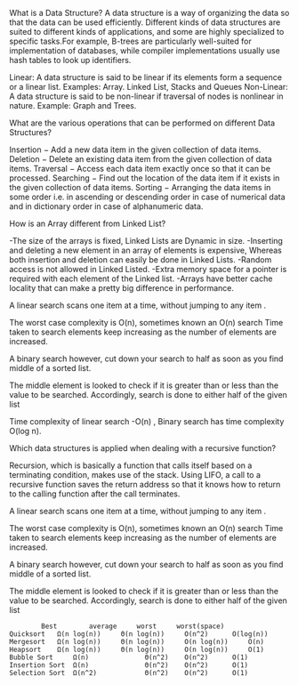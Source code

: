 What is a Data Structure?
A data structure is a way of organizing the data so that the data can be used efficiently. Different kinds of data structures are 
suited to different kinds of applications, and some are highly specialized to specific tasks.For example, B-trees are particularly
well-suited for implementation of databases, while compiler implementations usually use hash tables to look up identifiers. 

Linear: A data structure is said to be linear if its elements form a sequence or a linear list.
Examples: Array. Linked List, Stacks and Queues
Non-Linear: A data structure is said to be non-linear if traversal of nodes is nonlinear in nature. Example: Graph and Trees.

What are the various operations that can be performed on different Data Structures?

Insertion − Add a new data item in the given collection of data items.
Deletion − Delete an existing data item from the given collection of data items.
Traversal − Access each data item exactly once so that it can be processed.
Searching − Find out the location of the data item if it exists in the given collection of data items.
Sorting − Arranging the data items in some order i.e. in ascending or descending order in case of numerical data and in dictionary order in case of alphanumeric data.

How is an Array different from Linked List?

-The size of the arrays is fixed, Linked Lists are Dynamic in size.
-Inserting and deleting a new element in an array of elements is expensive, Whereas both insertion and deletion can easily be done in Linked Lists.
-Random access is not allowed in Linked Listed.
-Extra memory space for a pointer is required with each element of the Linked list.
-Arrays have better cache locality that can make a pretty big difference in performance.

A linear search scans one item at a time, without jumping to any item .

The worst case complexity is  O(n), sometimes known an O(n) search
Time taken to search elements keep increasing as the number of elements are increased.

A binary search however, cut down your search to half as soon as you find middle of a sorted list.

The middle element is looked to check if it is greater than or less than the value to be searched.
Accordingly, search is done to either half of the given list

Time complexity of linear search -O(n) , Binary search has time complexity O(log n).

Which data structures is applied when dealing with a recursive function?

Recursion, which is basically a function that calls itself based on a terminating condition, makes use of the stack. Using LIFO, a call to a recursive function saves the return address so that it knows how to return to the calling function after the call terminates.

A linear search scans one item at a time, without jumping to any item .

The worst case complexity is  O(n), sometimes known an O(n) search
Time taken to search elements keep increasing as the number of elements are increased.

A binary search however, cut down your search to half as soon as you find middle of a sorted list.

The middle element is looked to check if it is greater than or less than the value to be searched.
Accordingly, search is done to either half of the given list


			Best 		average		worst	  worst(space)
	Quicksort 	Ω(n log(n)) 	Θ(n log(n)) 	O(n^2) 	    O(log(n))
	Mergesort 	Ω(n log(n)) 	Θ(n log(n)) 	O(n log(n)) 	O(n)
	Heapsort 	Ω(n log(n)) 	Θ(n log(n)) 	O(n log(n)) 	O(1)
	Bubble Sort 	Ω(n) 	          Θ(n^2) 	O(n^2) 		O(1)
	Insertion Sort 	Ω(n)              Θ(n^2) 	O(n^2) 		O(1)
	Selection Sort 	Ω(n^2)            Θ(n^2) 	O(n^2) 		O(1)
